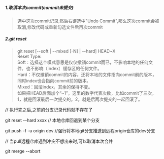##### 1.取消本次commit(commit未提交)
> 选中这次commit记录,然后右键选中"Undo Commit",那么这次commit会被取消,修改代码或重新勾选文件后再次commit
##### 2.git reset
> git reset [--soft | --mixed [-N] | --hard] HEAD~X  <br>
> Reset Type: <br>
> Soft：选择这个模式意思是仅仅撤销commit而已，不影响本地的任何文件，也不影响（index）缓存区的任何文件。<br>
> Hard：不仅撤销commit的内容，还将本地的文件指向commit前的版本，同时index也会指向commit前的版本。<br>
> Mixed：回滚index，其余的保持不变。<br>
> 如果把HEAD后面加个“~1”，这里的数字代表次数，比如commit了三次，  1，就是回滚最后一次提交的，2，就是后两次提交的一起回滚了。

// 执行完之后,之前的分支记录代码就不存在了 </p>
git reset --hard xxxx  // 本地仓库回退到某个分支 </p>
git push -f -u origin dev  //强行将本地git分支推送到远程origin仓库的dev分支 </p>


// 当pull远程仓库遇到冲突不想出来时,可以取消本次合并 </p>
git merge --abort
